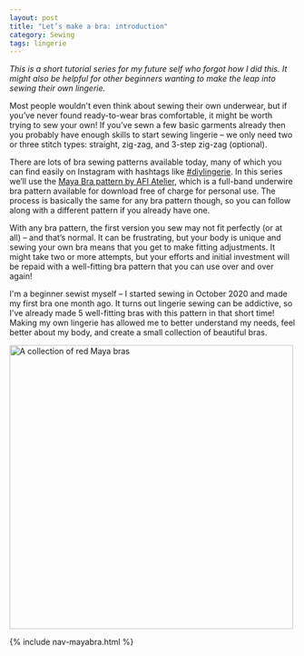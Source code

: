 ```yaml
---
layout: post
title: "Let’s make a bra: introduction"
category: Sewing
tags: lingerie
---
```


<em>This is a short tutorial series for my future self who forgot how I did this. It might also be helpful for other beginners wanting to make the leap into sewing their own lingerie.</em>

Most people wouldn't even think about sewing their own underwear, but if you’ve never found ready-to-wear bras comfortable, it might be worth trying to sew your own!
If you’ve sewn a few basic garments already then you probably have enough skills to start sewing lingerie – we only need two or three stitch types: straight, zig-zag, and 3-step zig-zag (optional).

There are lots of bra sewing patterns available today, many of which you can find easily on Instagram with hashtags like [#diylingerie](https://www.instagram.com/explore/tags/diylingerie/). In this series we’ll use the [Maya Bra pattern by AFI Atelier](https://afiatelier.com/allpatterns/maya-bra/), which is a full-band underwire bra pattern available for download free of charge for personal use. The process is basically the same for any bra pattern though, so you can follow along with a different pattern if you already have one.

With any bra pattern, the first version you sew may not fit perfectly (or at all) – and that’s normal. It can be frustrating, but your body is unique and sewing your own bra means that you get to make fitting adjustments. It might take two or more attempts, but your efforts and initial investment will be repaid with a well-fitting bra pattern that you can use over and over again!

I'm a beginner sewist myself – I started sewing in October 2020 and made my first bra one month ago. It turns out lingerie sewing can be addictive, so I've already made 5 well-fitting bras with this pattern in that short time! Making my own lingerie has allowed me to better understand my needs, feel better about my body, and create a small collection of beautiful bras.

<img src="https://res.cloudinary.com/duckgoesoink/image/upload/v1613857831/maya-bras_gdftmc.jpg" alt="A collection of red Maya bras" width="500" />

{% include nav-mayabra.html %}

